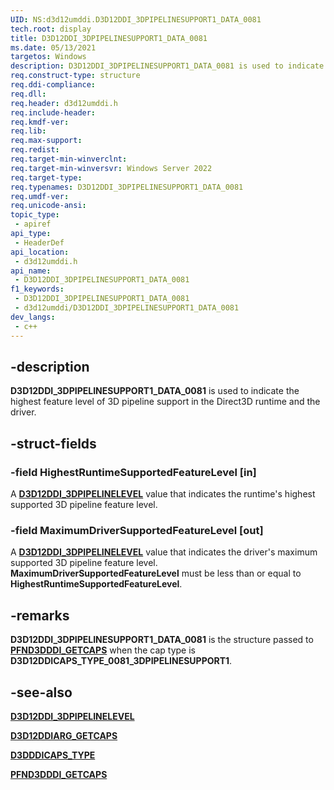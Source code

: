 ```yaml
---
UID: NS:d3d12umddi.D3D12DDI_3DPIPELINESUPPORT1_DATA_0081
tech.root: display
title: D3D12DDI_3DPIPELINESUPPORT1_DATA_0081
ms.date: 05/13/2021
targetos: Windows
description: D3D12DDI_3DPIPELINESUPPORT1_DATA_0081 is used to indicate the highest feature level of 3D pipeline support in the Direct3D runtime and the driver.
req.construct-type: structure
req.ddi-compliance: 
req.dll: 
req.header: d3d12umddi.h
req.include-header: 
req.kmdf-ver: 
req.lib: 
req.max-support: 
req.redist: 
req.target-min-winverclnt: 
req.target-min-winversvr: Windows Server 2022
req.target-type: 
req.typenames: D3D12DDI_3DPIPELINESUPPORT1_DATA_0081
req.umdf-ver: 
req.unicode-ansi: 
topic_type:
 - apiref
api_type:
 - HeaderDef
api_location:
 - d3d12umddi.h
api_name:
 - D3D12DDI_3DPIPELINESUPPORT1_DATA_0081
f1_keywords:
 - D3D12DDI_3DPIPELINESUPPORT1_DATA_0081
 - d3d12umddi/D3D12DDI_3DPIPELINESUPPORT1_DATA_0081
dev_langs:
 - c++
---
```


## -description

**D3D12DDI_3DPIPELINESUPPORT1_DATA_0081** is used to indicate the highest feature level of 3D pipeline support in the Direct3D runtime and the driver.

## -struct-fields

### -field HighestRuntimeSupportedFeatureLevel [in]

A [**D3D12DDI_3DPIPELINELEVEL**](ne-d3d12umddi-d3d12ddi_3dpipelinelevel.md) value that indicates the runtime's highest supported 3D pipeline feature level.

### -field MaximumDriverSupportedFeatureLevel [out]

A [**D3D12DDI_3DPIPELINELEVEL**](ne-d3d12umddi-d3d12ddi_3dpipelinelevel.md) value that indicates the driver's maximum supported 3D pipeline feature level. **MaximumDriverSupportedFeatureLevel** must be less than or equal to **HighestRuntimeSupportedFeatureLevel**.

## -remarks

**D3D12DDI_3DPIPELINESUPPORT1_DATA_0081** is the structure passed to [**PFND3DDDI_GETCAPS**](../d3dumddi/nc-d3dumddi-pfnd3dddi_getcaps.md) when the cap type is **D3D12DDICAPS_TYPE_0081_3DPIPELINESUPPORT1**.

## -see-also

[**D3D12DDI_3DPIPELINELEVEL**](ne-d3d12umddi-d3d12ddi_3dpipelinelevel.md)

[**D3D12DDIARG_GETCAPS**](../d3dumddi/ns-d3dumddi-_d3dddiarg_getcaps.md)

[**D3DDDICAPS_TYPE**](ne-d3d12umddi-d3d12ddicaps_type.md)

[**PFND3DDDI_GETCAPS**](../d3dumddi/nc-d3dumddi-pfnd3dddi_getcaps.md)
